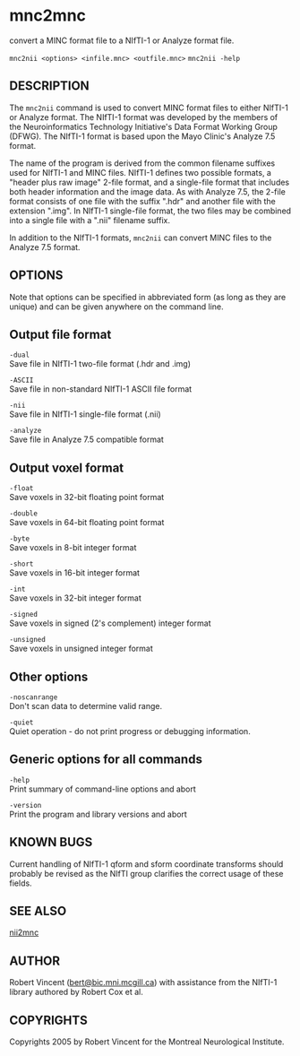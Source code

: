 ---
---
# mnc2mnc

convert a MINC format file to a NIfTI-1 or Analyze format file.

`mnc2nii <options> <infile.mnc> <outfile.mnc>`
`mnc2nii -help`

## DESCRIPTION

The `mnc2nii` command is used to convert MINC format files to either NIfTI-1 or Analyze format. The NIfTI-1 format was developed by the members of the Neuroinformatics Technology Initiative's Data Format Working Group (DFWG). The NIfTI-1 format is based upon the Mayo Clinic's Analyze 7.5 format.

The name of the program is derived from the common filename suffixes used for NIfTI-1 and MINC files. NIfTI-1 defines two possible formats, a "header plus raw image" 2-file format, and a single-file format that includes both header information and the image data. As with Analyze 7.5, the 2-file format consists of one file with the suffix ".hdr" and another file with the extension ".img". In NIfTI-1 single-file format, the two files may be combined into a single file with a ".nii" filename suffix.

In addition to the NIfTI-1 formats, `mnc2nii` can convert MINC files to the Analyze 7.5 format.

## OPTIONS

Note that options can be specified in abbreviated form (as long as they are unique) and can be given anywhere on the command line.

## Output file format

`-dual`  
Save file in NIfTI-1 two-file format (.hdr and .img)

`-ASCII`  
Save file in non-standard NIfTI-1 ASCII file format

`-nii`  
Save file in NIfTI-1 single-file format (.nii)

`-analyze`  
Save file in Analyze 7.5 compatible format

## Output voxel format

`-float`  
Save voxels in 32-bit floating point format

`-double`  
Save voxels in 64-bit floating point format

`-byte`  
Save voxels in 8-bit integer format

`-short`  
Save voxels in 16-bit integer format

`-int`  
Save voxels in 32-bit integer format

`-signed`  
Save voxels in signed (2's complement) integer format

`-unsigned`  
Save voxels in unsigned integer format

## Other options

`-noscanrange`  
Don't scan data to determine valid range.

`-quiet`  
Quiet operation - do not print progress or debugging information.

## Generic options for all commands

`-help`  
Print summary of command-line options and abort

`-version`  
Print the program and library versions and abort

## KNOWN BUGS

Current handling of NIfTI-1 qform and sform coordinate transforms should probably be revised as the NIfTI group clarifies the correct usage of these fields.

## SEE ALSO

[nii2mnc](nii2mnc)

## AUTHOR

Robert Vincent (bert@bic.mni.mcgill.ca) with assistance from the NIfTI-1 library authored by Robert Cox et al.

## COPYRIGHTS

Copyrights 2005 by Robert Vincent for the Montreal Neurological Institute.
